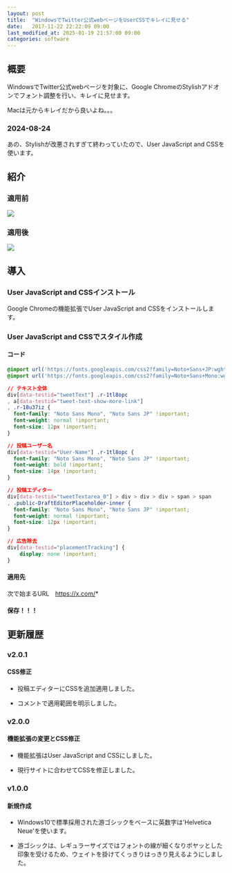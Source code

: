 ```yaml
---
layout: post
title:  "WindowsでTwitter公式webページをUserCSSでキレイに見せる"
date:   2017-11-22 22:22:09 09:00
last_modified_at: 2025-01-19 21:57:00 09:00
categories: software
---
```


## 概要

WindowsでTwitter公式webページを対象に、Google ChromeのStylishアドオンでフォント調整を行い、キレイに見せます。

Macは元からキレイだから良いよね。。。

### 2024-08-24

あの、Stylishが改悪されすぎて終わっていたので、User JavaScript and CSSを使います。

## 紹介

### 適用前

[![](https://www.dropbox.com/s/xrln1g1xqgpz3hb/twitter-stylish-before.png?dl=1)](https://www.dropbox.com/s/xrln1g1xqgpz3hb/twitter-stylish-before.png?dl=0)

### 適用後

[![](https://www.dropbox.com/s/cjbk7trwo2drx46/twitter-stylish-after.png?dl=1)](https://www.dropbox.com/s/cjbk7trwo2drx46/twitter-stylish-after.png?dl=0)

## 導入

### User JavaScript and CSSインストール

Google Chromeの機能拡張でUser JavaScript and CSSをインストールします。

### User JavaScript and CSSでスタイル作成

#### コード

```css
@import url('https://fonts.googleapis.com/css2?family=Noto+Sans+JP:wght@100..900&display=swap');
@import url('https://fonts.googleapis.com/css2?family=Noto+Sans+Mono:wght@100..900&display=swap');

// テキスト全体
div[data-testid="tweetText"] .r-1tl8opc
, a[data-testid="tweet-text-show-more-link"]
, .r-18u37iz {
  font-family: "Noto Sans Mono", "Noto Sans JP" !important;
  font-weight: normal !important;
  font-size: 12px !important;
}

// 投稿ユーザー名
div[data-testid="User-Name"] .r-1tl8opc {
  font-family: "Noto Sans Mono", "Noto Sans JP" !important;
  font-weight: bold !important;
  font-size: 14px !important;
}

// 投稿エディター
div[data-testid="tweetTextarea_0"] > div > div > div > span > span
, .public-DraftEditorPlaceholder-inner {
  font-family: "Noto Sans Mono", "Noto Sans JP" !important;
  font-weight: normal !important;
  font-size: 12px !important;
}

// 広告除去
div[data-testid="placementTracking"] {
	display: none !important;
}
```

#### 適用先

次で始まるURL　https://x.com/*

#### 保存！！！

## 更新履歴

### v2.0.1

#### CSS修正

- 投稿エディターにCSSを追加適用しました。

- コメントで適用範囲を明示しました。

### v2.0.0

#### 機能拡張の変更とCSS修正

- 機能拡張はUser JavaScript and CSSにしました。

- 現行サイトに合わせてCSSを修正しました。

### v1.0.0

#### 新規作成

- Windows10で標準採用された游ゴシックをベースに英数字は'Helvetica Neue'を使います。

- 游ゴシックは、レギュラーサイズではフォントの線が細くなりボヤッとした印象を受けるため、ウェイトを掛けてくっきりはっきり見えるようにしました。
